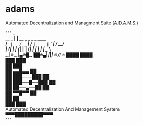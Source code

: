 # adams
Automated Decentralization and Managment Suite (A.D.A.M.S.)

"""               _                                    
      __ _     __| |     __ _       _ _ _      ____    
     / _` |   / _` |    / _` |     | ` ` |    / __/    
    | (_| |  | (_| |   | (_| |     | | | |    \__ \    
     \__,_|⍟ \__,_|▄⍟█\__,_|██⍟▄|_|_|_| ⍟ /___/ ⍟ 
                   ████         ████                   
                 ███               ███                 
                ██                  ███                
               ██        ▄▄█▄▄        ██               
               ██      ███───███      ██               
               ██     ███──█──███     ██               
               ██      ██──▄──██      ██               
               ██        ▀▀█▀▀        ██               
                ██                   ██                
                 ███               ███                 
    Automated Decentralization And Management System   
                    ▀▀▀█████████▀▀▀                    
"""